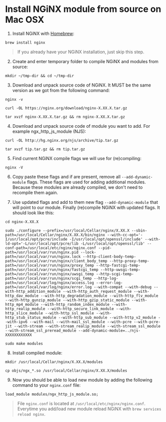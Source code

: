 # Install NGiNX module from source on Mac OSX

1. Install NGiNX with [Homebrew](https://brew.sh):
```
brew install nginx
```
> If you already have your NGiNX installation, just skip this step.

2. Create and enter temporary folder to compile NGiNX and modules from source:
```
mkdir ~/tmp-dir && cd ~/tmp-dir
```

3. Download and unpack source code of NGiNX. It MUST be the same version as we got from the following command:
```
nginx -v
```
```
curl -OL https://nginx.org/download/nginx-X.XX.X.tar.gz
```
```
tar xvzf nginx-X.XX.X.tar.gz && rm nginx-X.XX.X.tar.gz
```

4. Download and unpack source code of module you want to add. For example 
ngx_http_js_module (NJS):
```
curl -OL http://hg.nginx.org/njs/archive/tip.tar.gz
```
```
tar xvzf tip.tar.gz && rm tip.tar.gz
```

5. Find current NGiNX compile flags we will use for (re)compiling:
```
nginx -V
```

6. Copy paste these flags and if are present, remove all `--add-dynamic-module` flags. These flags are used for adding additional modules. Because these modules are already compiled, we don't need to recompile them again.

7. Use updated flags and add to them new flag `--add-dynamic-module` that will point to our module. Finally (re)compile NGiNX with updated flags. It should look like this:
```
cd nginx-X.XX.X
```
```
sudo ./configure --prefix=/usr/local/Cellar/nginx/X.XX.X --sbin-path=/usr/local/Cellar/nginx/X.XX.X/bin/nginx --with-cc-opt='-I/usr/local/opt/pcre/include -I/usr/local/opt/openssl/include' --with-ld-opt='-L/usr/local/opt/pcre/lib -L/usr/local/opt/openssl/lib' --conf-path=/usr/local/etc/nginx/nginx.conf --pid-path=/usr/local/var/run/nginx.pid --lock-path=/usr/local/var/run/nginx.lock --http-client-body-temp-path=/usr/local/var/run/nginx/client_body_temp --http-proxy-temp-path=/usr/local/var/run/nginx/proxy_temp --http-fastcgi-temp-path=/usr/local/var/run/nginx/fastcgi_temp --http-uwsgi-temp-path=/usr/local/var/run/nginx/uwsgi_temp --http-scgi-temp-path=/usr/local/var/run/nginx/scgi_temp --http-log-path=/usr/local/var/log/nginx/access.log --error-log-path=/usr/local/var/log/nginx/error.log --with-compat --with-debug --with-http_addition_module --with-http_auth_request_module --with-http_dav_module --with-http_degradation_module --with-http_flv_module --with-http_gunzip_module --with-http_gzip_static_module --with-http_mp4_module --with-http_random_index_module --with-http_realip_module --with-http_secure_link_module --with-http_slice_module --with-http_ssl_module --with-http_stub_status_module --with-http_sub_module --with-http_v2_module --with-ipv6 --with-mail --with-mail_ssl_module --with-pcre --with-pcre-jit --with-stream --with-stream_realip_module --with-stream_ssl_module --with-stream_ssl_preread_module --add-dynamic-module=../njs-XXXXXXXXXXXX
```
```
sudo make modules
```

8. Install compiled module:
```
mkdir /usr/local/Cellar/nginx/X.XX.X/modules
```
```
cp objs/ngx_*.so /usr/local/Cellar/nginx/X.XX.X/modules
```

9. Now you should be able to load new module by adding the following command to your `nginx.conf` file:
```
load_module modules/ngx_http_js_module.so;
```
> File `nginx.conf` is located at `/usr/local/etc/nginx/nginx.conf`. Everytime you add/load new module reload NGiNX with `brew services reload nginx`.

